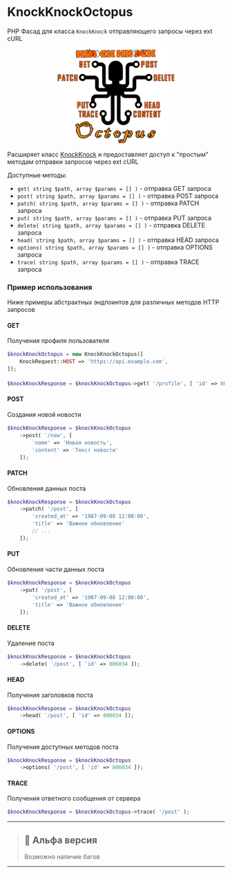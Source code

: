 # KnockKnockOctopus

PHP Фасад для класса `KnockKnock` отправляющего запросы через ext cURL

<p style="text-align:center"><img src="../../assets/docs/KnockKnockOctopus_320.png" style="height:220px; width: auto" alt="KnockKnock php curl facade"/></p>

Расширяет класс [KnockKnock](../../README.md) и предоставляет доступ к "простым" методам отправки запросов через ext cURL

Доступные методы:
- `get( string $path, array $params = [] )` - отправка GET запроса
- `post( string $path, array $params = [] )` - отправка POST запроса
- `patch( string $path, array $params = [] )` - отправка PATCH запроса
- `put( string $path, array $params = [] )` - отправка PUT запроса
- `delete( string $path, array $params = [] )` - отправка DELETE запроса
- `head( string $path, array $params = [] )` - отправка HEAD запроса
- `options( string $path, array $params = [] )` - отправка OPTIONS запроса
- `trace( string $path, array $params = [] )` - отправка TRACE запроса

### Пример использования
Ниже примеры абстрактных эндпоинтов для различных методов HTTP запросов

#### GET
Получения профиля пользователя
```php
$knockKnockOctopus = new KnockKnockOctopus([
    KnockRequest::HOST => 'https://api.example.com',
]);

$knockKnockResponse = $knockKnockOctopus->get( '/profile', [ 'id' => 806034 ] );
```

#### POST
Создания новой новости
```php
$knockKnockResponse = $knockKnockOctopus
    ->post( '/new', [ 
        'name' => 'Новая новость',
        'content' => 'Текст новости' 
    ]);
```
#### PATCH
Обновления данных поста
```php
$knockKnockResponse = $knockKnockOctopus
    ->patch( '/post', [ 
        'created_at' => '1987-09-08 12:00:00',
        'title' => 'Важное обновление'
        // ...
    ]);
```

#### PUT
Обновления части данных поста
```php
$knockKnockResponse = $knockKnockOctopus
    ->put( '/post', [ 
        'created_at' => '1987-09-08 12:00:00',
        'title' => 'Важное обновление' 
    ]);
```

#### DELETE
Удаление поста
```php
$knockKnockResponse = $knockKnockOctopus
    ->delete( '/post', [ 'id' => 806034 ]);
```

#### HEAD
Получения заголовков поста
```php
$knockKnockResponse = $knockKnockOctopus
    ->head( '/post', [ 'id' => 806034 ]);
```
#### OPTIONS
Получения доступных методов поста
```php
$knockKnockResponse = $knockKnockOctopus
    ->options( '/post', [ 'id' => 806034 ]);
```
#### TRACE
Получения ответного сообщения от сервера
```php
$knockKnockResponse = $knockKnockOctopus->trace( '/post' );
```

---
> ## 🚧 Альфа версия
> Возможно наличие багов
---